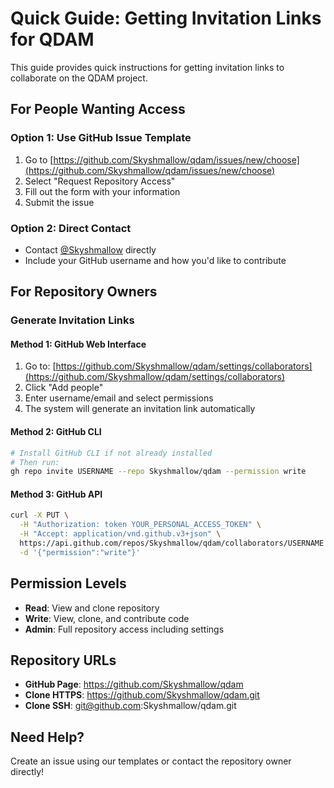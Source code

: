 # Quick Guide: Getting Invitation Links for QDAM

This guide provides quick instructions for getting invitation links to collaborate on the QDAM project.

## For People Wanting Access

### Option 1: Use GitHub Issue Template
1. Go to [https://github.com/Skyshmallow/qdam/issues/new/choose](https://github.com/Skyshmallow/qdam/issues/new/choose)
2. Select "Request Repository Access"
3. Fill out the form with your information
4. Submit the issue

### Option 2: Direct Contact
- Contact [@Skyshmallow](https://github.com/Skyshmallow) directly
- Include your GitHub username and how you'd like to contribute

## For Repository Owners

### Generate Invitation Links

#### Method 1: GitHub Web Interface
1. Go to: [https://github.com/Skyshmallow/qdam/settings/collaborators](https://github.com/Skyshmallow/qdam/settings/collaborators)
2. Click "Add people"
3. Enter username/email and select permissions
4. The system will generate an invitation link automatically

#### Method 2: GitHub CLI
```bash
# Install GitHub CLI if not already installed
# Then run:
gh repo invite USERNAME --repo Skyshmallow/qdam --permission write
```

#### Method 3: GitHub API
```bash
curl -X PUT \
  -H "Authorization: token YOUR_PERSONAL_ACCESS_TOKEN" \
  -H "Accept: application/vnd.github.v3+json" \
  https://api.github.com/repos/Skyshmallow/qdam/collaborators/USERNAME \
  -d '{"permission":"write"}'
```

## Permission Levels

- **Read**: View and clone repository
- **Write**: View, clone, and contribute code  
- **Admin**: Full repository access including settings

## Repository URLs

- **GitHub Page**: https://github.com/Skyshmallow/qdam
- **Clone HTTPS**: https://github.com/Skyshmallow/qdam.git
- **Clone SSH**: git@github.com:Skyshmallow/qdam.git

## Need Help?

Create an issue using our templates or contact the repository owner directly!
